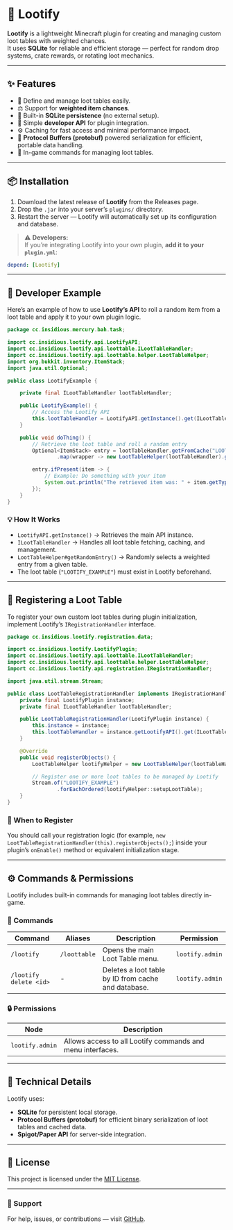 # 🎁 Lootify

**Lootify** is a lightweight Minecraft plugin for creating and managing custom loot tables with weighted chances.  
It uses **SQLite** for reliable and efficient storage — perfect for random drop systems, crate rewards, or rotating loot mechanics.

---

## ✨ Features
- 🎲 Define and manage loot tables easily.
- ⚖️ Support for **weighted item chances**.
- 💾 Built-in **SQLite persistence** (no external setup).
- 🧩 Simple **developer API** for plugin integration.
- ⚙️ Caching for fast access and minimal performance impact.
- 🧬 **Protocol Buffers (protobuf)** powered serialization for efficient, portable data handling.
- 💬 In-game commands for managing loot tables.

---

## 📦 Installation
1. Download the latest release of **Lootify** from the Releases page.
2. Drop the `.jar` into your server’s `plugins/` directory.
3. Restart the server — Lootify will automatically set up its configuration and database.

> ⚠️ **Developers:**  
If you’re integrating Lootify into your own plugin, **add it to your `plugin.yml`**:
```yaml
depend: [Lootify]
```

---

## 🧰 Developer Example

Here’s an example of how to use **Lootify’s API** to roll a random item from a loot table and apply it to your own plugin logic.

```java
package cc.insidious.mercury.bah.task;

import cc.insidious.lootify.api.LootifyAPI;
import cc.insidious.lootify.api.loottable.ILootTableHandler;
import cc.insidious.lootify.api.loottable.helper.LootTableHelper;
import org.bukkit.inventory.ItemStack;
import java.util.Optional;

public class LootifyExample {

    private final ILootTableHandler lootTableHandler;

    public LootifyExample() {
        // Access the Lootify API
        this.lootTableHandler = LootifyAPI.getInstance().get(ILootTableHandler.class);
    }

    public void doThing() {
        // Retrieve the loot table and roll a random entry
        Optional<ItemStack> entry = lootTableHandler.getFromCache("LOOTIFY_EXAMPLE")
                .map(wrapper -> new LootTableHelper(lootTableHandler).getRandomEntry(wrapper));

        entry.ifPresent(item -> {
            // Example: Do something with your item
            System.out.println("The retrieved item was: " + item.getType());
        });
    }
}
```

### 💡 How It Works
- `LootifyAPI.getInstance()` → Retrieves the main API instance.
- `ILootTableHandler` → Handles all loot table fetching, caching, and management.
- `LootTableHelper#getRandomEntry()` → Randomly selects a weighted entry from a given table.
- The loot table (`"LOOTIFY_EXAMPLE"`) must exist in Lootify beforehand.

---

## 🧱 Registering a Loot Table

To register your own custom loot tables during plugin initialization, implement Lootify’s `IRegistrationHandler` interface.

```java
package cc.insidious.lootify.registration.data;

import cc.insidious.lootify.LootifyPlugin;
import cc.insidious.lootify.api.loottable.ILootTableHandler;
import cc.insidious.lootify.api.loottable.helper.LootTableHelper;
import cc.insidious.lootify.api.registration.IRegistrationHandler;

import java.util.stream.Stream;

public class LootTableRegistrationHandler implements IRegistrationHandler {
    private final LootifyPlugin instance;
    private final ILootTableHandler lootTableHandler;

    public LootTableRegistrationHandler(LootifyPlugin instance) {
        this.instance = instance;
        this.lootTableHandler = instance.getLootifyAPI().get(ILootTableHandler.class);
    }

    @Override
    public void registerObjects() {
        LootTableHelper lootifyHelper = new LootTableHelper(lootTableHandler);

        // Register one or more loot tables to be managed by Lootify
        Stream.of("LOOTIFY_EXAMPLE")
                .forEachOrdered(lootifyHelper::setupLootTable);
    }
}
```

### 🧭 When to Register
You should call your registration logic (for example, `new LootTableRegistrationHandler(this).registerObjects();`)
inside your plugin’s `onEnable()` method or equivalent initialization stage.

---

## ⚙️ Commands & Permissions

Lootify includes built-in commands for managing loot tables directly in-game.

### 📜 Commands

| Command | Aliases | Description | Permission |
|----------|----------|--------------|-------------|
| `/lootify` | `/loottable` | Opens the main Loot Table menu. | `lootify.admin` |
| `/lootify delete <id>` | - | Deletes a loot table by ID from cache and database. | `lootify.admin` |

### 🔒 Permissions

| Node | Description |
|------|--------------|
| `lootify.admin` | Allows access to all Lootify commands and menu interfaces. |

---

## 🧩 Technical Details
Lootify uses:
- **SQLite** for persistent local storage.
- **Protocol Buffers (protobuf)** for efficient binary serialization of loot tables and cached data.
- **Spigot/Paper API** for server-side integration.

---

## 🪪 License
This project is licensed under the [MIT License](license).

---

### 💬 Support
For help, issues, or contributions — visit [GitHub](https://github.com/kasukidev/Lootify).
